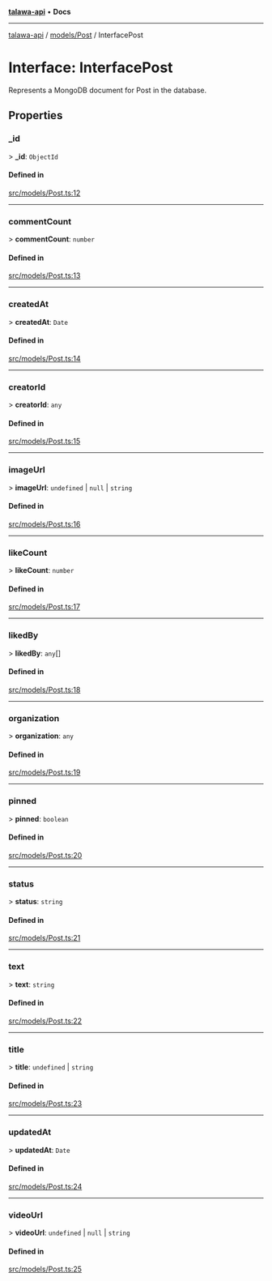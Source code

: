 [**talawa-api**](../../../README.md) • **Docs**

***

[talawa-api](../../../modules.md) / [models/Post](../README.md) / InterfacePost

# Interface: InterfacePost

Represents a MongoDB document for Post in the database.

## Properties

### \_id

\> **\_id**: `ObjectId`

#### Defined in

[src/models/Post.ts:12](https://github.com/PalisadoesFoundation/talawa-api/blob/5e38dbf44e47f2fc703410fad29ab5c8f7f26c77/src/models/Post.ts#L12)

***

### commentCount

\> **commentCount**: `number`

#### Defined in

[src/models/Post.ts:13](https://github.com/PalisadoesFoundation/talawa-api/blob/5e38dbf44e47f2fc703410fad29ab5c8f7f26c77/src/models/Post.ts#L13)

***

### createdAt

\> **createdAt**: `Date`

#### Defined in

[src/models/Post.ts:14](https://github.com/PalisadoesFoundation/talawa-api/blob/5e38dbf44e47f2fc703410fad29ab5c8f7f26c77/src/models/Post.ts#L14)

***

### creatorId

\> **creatorId**: `any`

#### Defined in

[src/models/Post.ts:15](https://github.com/PalisadoesFoundation/talawa-api/blob/5e38dbf44e47f2fc703410fad29ab5c8f7f26c77/src/models/Post.ts#L15)

***

### imageUrl

\> **imageUrl**: `undefined` \| `null` \| `string`

#### Defined in

[src/models/Post.ts:16](https://github.com/PalisadoesFoundation/talawa-api/blob/5e38dbf44e47f2fc703410fad29ab5c8f7f26c77/src/models/Post.ts#L16)

***

### likeCount

\> **likeCount**: `number`

#### Defined in

[src/models/Post.ts:17](https://github.com/PalisadoesFoundation/talawa-api/blob/5e38dbf44e47f2fc703410fad29ab5c8f7f26c77/src/models/Post.ts#L17)

***

### likedBy

\> **likedBy**: `any`[]

#### Defined in

[src/models/Post.ts:18](https://github.com/PalisadoesFoundation/talawa-api/blob/5e38dbf44e47f2fc703410fad29ab5c8f7f26c77/src/models/Post.ts#L18)

***

### organization

\> **organization**: `any`

#### Defined in

[src/models/Post.ts:19](https://github.com/PalisadoesFoundation/talawa-api/blob/5e38dbf44e47f2fc703410fad29ab5c8f7f26c77/src/models/Post.ts#L19)

***

### pinned

\> **pinned**: `boolean`

#### Defined in

[src/models/Post.ts:20](https://github.com/PalisadoesFoundation/talawa-api/blob/5e38dbf44e47f2fc703410fad29ab5c8f7f26c77/src/models/Post.ts#L20)

***

### status

\> **status**: `string`

#### Defined in

[src/models/Post.ts:21](https://github.com/PalisadoesFoundation/talawa-api/blob/5e38dbf44e47f2fc703410fad29ab5c8f7f26c77/src/models/Post.ts#L21)

***

### text

\> **text**: `string`

#### Defined in

[src/models/Post.ts:22](https://github.com/PalisadoesFoundation/talawa-api/blob/5e38dbf44e47f2fc703410fad29ab5c8f7f26c77/src/models/Post.ts#L22)

***

### title

\> **title**: `undefined` \| `string`

#### Defined in

[src/models/Post.ts:23](https://github.com/PalisadoesFoundation/talawa-api/blob/5e38dbf44e47f2fc703410fad29ab5c8f7f26c77/src/models/Post.ts#L23)

***

### updatedAt

\> **updatedAt**: `Date`

#### Defined in

[src/models/Post.ts:24](https://github.com/PalisadoesFoundation/talawa-api/blob/5e38dbf44e47f2fc703410fad29ab5c8f7f26c77/src/models/Post.ts#L24)

***

### videoUrl

\> **videoUrl**: `undefined` \| `null` \| `string`

#### Defined in

[src/models/Post.ts:25](https://github.com/PalisadoesFoundation/talawa-api/blob/5e38dbf44e47f2fc703410fad29ab5c8f7f26c77/src/models/Post.ts#L25)
